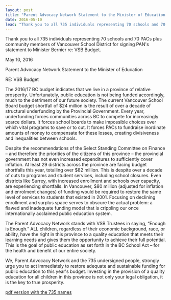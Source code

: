 ```yaml
---
layout: post
title: "Parent Advocacy Network Statement to the Minister of Education​ RE: VSB Budget"
date: 2016-05-10
lead: "Thank you to all 735 individuals representing 70 schools and 70 PACs plus community members of Vancouver School District for signing PAN's statement to Minister Bernier re: VSB Budget."
---
```


Thank you to all 735 individuals representing 70 schools and 70 PACs plus community members of Vancouver School District for signing PAN's statement to Minister Bernier re: VSB Budget.

May 10, 2016

Parent Advocacy Network Statement to the Minister of Education

​RE: VSB Budget

The 2016/17 BC budget indicates that we live in a province of relative prosperity. Unfortunately,
public education is not being funded accordingly, much to the detriment of our future society.
The current Vancouver School Board budget shortfall of $24 million is the result of over a
decade of structural underfunding by the Provincial Government. Every year, underfunding
forces communities across BC to compete for increasingly scarce dollars. It forces school
boards to make impossible choices over which vital programs to save or to cut. It forces PACs
to fundraise inordinate amounts of money to compensate for these losses, creating divisiveness
and inequalities between schools.

​Despite the recommendations of the Select Standing Committee on Finance – and therefore the
priorities of the citizens of this province – the provincial government has not even increased
expenditures to sufficiently cover inflation. At least 29 districts across the province are facing
budget shortfalls this year, totalling over $82 million. This is despite over a decade of cuts to
programs and student services, including school closures. Even districts like Surrey, with
increased enrollment and schools over capacity, are experiencing shortfalls. In Vancouver, $80
million (adjusted for inflation and enrolment changes) of funding would be required to restore the
same level of services to students that existed in 2001. Focusing on declining enrollment and
surplus space serves to obscure the actual problem: a flawed and inadequate funding model
that is crippling our once internationally acclaimed public education system.

The Parent Advocacy Network stands with VSB Trustees in saying, “Enough is Enough.”
ALL children, regardless of their economic background, race, or ability, have the right in this
province to a quality education that meets their learning needs and gives them the opportunity
to achieve their full potential. This is the goal of public education as set forth in the BC School
Act – for the health and benefit of our entire society.

​We, Parent Advocacy Network and the 735 undersigned people, strongly urge you to act
immediately to restore adequate and sustainable funding for public education to this year's
budget. Investing in the provision of a quality education for all children in this province is not
only your legal obligation, it is the key to true prosperity.

[pdf version with the 735 names](/downloads/pan_statement_to_mr_bernier__re_vsb_budget_may_10_2016.pdf)